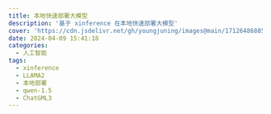 ```yaml
---
title: 本地快速部署大模型
description: '基于 xinference 在本地快速部署大模型'
cover: 'https://cdn.jsdelivr.net/gh/youngjuning/images@main/1712648688583.png'
date: 2024-04-09 15:41:18
categories:
  - 人工智能
tags:
  - xinference
  - LLAMA2
  - 本地部署
  - qwen-1.5
  - ChatGML3
---
```

